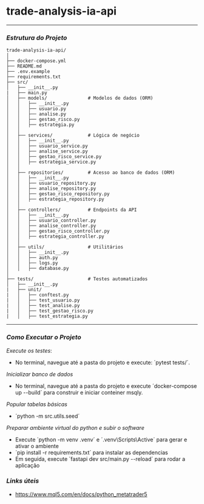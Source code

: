 # trade-analysis-ia-api

---
### *Estrutura do Projeto*

    trade-analysis-ia-api/
    │
    ├── docker-compose.yml
    ├── README.md
    ├── .env.example
    ├── requirements.txt
    ├── src/
    │   ├── __init__.py
    |   ├── main.py
    │   ├── models/               # Modelos de dados (ORM)
    │   │   ├── __init__.py
    │   │   ├── usuario.py
    │   │   ├── analise.py
    │   │   ├── gestao_risco.py
    │   │   ├── estrategia.py
    │   │
    │   ├── services/             # Lógica de negócio
    │   │   ├── __init__.py
    │   │   ├── usuario_service.py
    │   │   ├── analise_service.py
    │   │   ├── gestao_risco_service.py
    │   │   ├── estrategia_service.py
    │   │
    │   ├── repositories/         # Acesso ao banco de dados (ORM)
    │   │   ├── __init__.py
    │   │   ├── usuario_repository.py
    │   │   ├── analise_repository.py
    │   │   ├── gestao_risco_repository.py
    │   │   ├── estrategia_repository.py
    │   │
    │   ├── controllers/          # Endpoints da API
    │   │   ├── __init__.py
    │   │   ├── usuario_controller.py
    │   │   ├── analise_controller.py
    │   │   ├── gestao_risco_controller.py
    │   │   ├── estrategia_controller.py
    │   │
    │   ├── utils/                # Utilitários
    │   │   ├── __init__.py
    │   │   ├── auth.py
    │   │   ├── logs.py
    │   │   ├── database.py      
    │
    ├── tests/                    # Testes automatizados
    │   ├── __init__.py
    |   ├── unit/  
    |   │   ├── conftest.py           
    |   │   ├── test_usuario.py      
    |   │   ├── test_analise.py       
    |   │   ├── test_gestao_risco.py  
    |   │   ├── test_estrategia.py    

---


### *Como Executar o Projeto*

*Execute os testes*:
   - No terminal, navegue até a pasta do projeto e execute: ´pytest tests/´.
   
*Inicializar banco de dados*
   - No terminal, navegue até a pasta do projeto e execute ´docker-compose up --build´ para construir e iniciar conteiner msqly.

*Popular tabelas básicas*
   - ´python -m src.utils.seed´ 

*Preparar ambiente virtual do python e subir o software*
   - Execute ´python -m venv .venv´ e ´.venv\Scripts\Active´ para gerar e ativar o ambiente
   - ´pip install -r requirements.txt´ para instalar as dependencias
   - Em seguida, execute ´fastapi dev src/main.py --reload´ para rodar a aplicação


### *Links úteis*
- https://www.mql5.com/en/docs/python_metatrader5